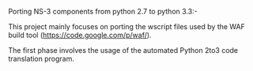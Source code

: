 Porting NS-3 components from python 2.7 to python 3.3:-

This project mainly focuses on porting the wscript files used by the WAF build tool (https://code.google.com/p/waf/).

The first phase involves the usage of the automated Python 2to3 code translation program.
